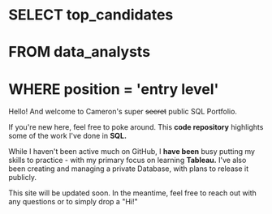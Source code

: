 # SELECT top_candidates
# FROM data_analysts
# WHERE position = 'entry level'

Hello! And welcome to Cameron's super ~~secret~~ public SQL Portfolio. 

If you're new here, feel free to poke around. This **code repository** highlights some of the work I've done in **SQL.** 

While I haven't been active much on GitHub, I **have been** busy putting my skills to practice - with my primary focus on learning **Tableau.** I've also been creating and managing a private Database, with plans to release it publicly.

This site will be updated soon. In the meantime, feel free to reach out with any questions or to simply drop a "Hi!"
